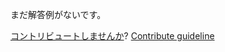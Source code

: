 
まだ解答例がないです。

[コントリビュートしませんか](https://github.com/BFEdev/BFE.dev-solutions/blob/main/problem/css-grid-auto-layout-dense_ja.md)?  [Contribute guideline](https://github.com/BFEdev/BFE.dev-solutions#how-to-contribute)
